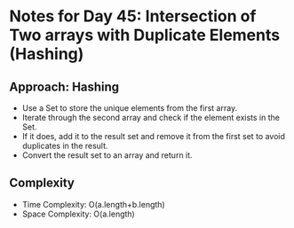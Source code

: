# Notes for Day 45: Intersection of Two arrays with Duplicate Elements (Hashing)

## Approach: Hashing

- Use a Set to store the unique elements from the first array.
- Iterate through the second array and check if the element exists in the Set.
- If it does, add it to the result set and remove it from the first set to avoid duplicates in the result.
- Convert the result set to an array and return it.

## Complexity

- Time Complexity: O(a.length+b.length)
- Space Complexity: O(a.length)
